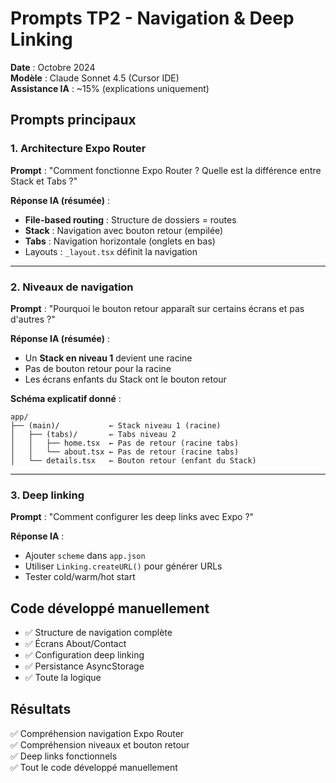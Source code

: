 # Prompts TP2 - Navigation & Deep Linking

**Date** : Octobre 2024  
**Modèle** : Claude Sonnet 4.5 (Cursor IDE)  
**Assistance IA** : ~15% (explications uniquement)

## Prompts principaux

### 1. Architecture Expo Router

**Prompt** : "Comment fonctionne Expo Router ? Quelle est la différence entre Stack et Tabs ?"

**Réponse IA (résumée)** :
- **File-based routing** : Structure de dossiers = routes
- **Stack** : Navigation avec bouton retour (empilée)
- **Tabs** : Navigation horizontale (onglets en bas)
- Layouts : `_layout.tsx` définit la navigation

---

### 2. Niveaux de navigation

**Prompt** : "Pourquoi le bouton retour apparaît sur certains écrans et pas d'autres ?"

**Réponse IA (résumée)** :
- Un **Stack en niveau 1** devient une racine
- Pas de bouton retour pour la racine
- Les écrans enfants du Stack ont le bouton retour

**Schéma explicatif donné** :
```
app/
├── (main)/           ← Stack niveau 1 (racine)
│   ├── (tabs)/       ← Tabs niveau 2
│   │   ├── home.tsx  ← Pas de retour (racine tabs)
│   │   └── about.tsx ← Pas de retour (racine tabs)
│   └── details.tsx   ← Bouton retour (enfant du Stack)
```

---

### 3. Deep linking

**Prompt** : "Comment configurer les deep links avec Expo ?"

**Réponse IA** : 
- Ajouter `scheme` dans `app.json`
- Utiliser `Linking.createURL()` pour générer URLs
- Tester cold/warm/hot start

## Code développé manuellement

- ✅ Structure de navigation complète
- ✅ Écrans About/Contact
- ✅ Configuration deep linking
- ✅ Persistance AsyncStorage
- ✅ Toute la logique

## Résultats

✅ Compréhension navigation Expo Router  
✅ Compréhension niveaux et bouton retour  
✅ Deep links fonctionnels  
✅ Tout le code développé manuellement

